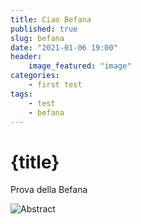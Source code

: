 ```yaml
---
title: Ciao Befana
published: true
slug: befana
date: "2021-01-06 19:00"
header:
    image_featured: "image"
categories:
    - first test
tags:
    - test
    - befana
---
```


<script>
    import Image from "$lib/Image.svelte";
    import ImageSrc from "./image.jpg"
</script>

# {title}

Prova della Befana


<Image imageJPG={ImageSrc} alt="Abstract" caption="Photo Unsplash" />
